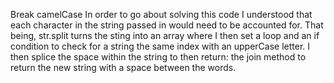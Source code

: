 Break camelCase
In order to go about solving this code I understood that each character in the string passed in would need to be accounted for. That being, str.split turns the sting into an array where I then set a loop and an if condition to check for a string the same index with an upperCase letter. I then splice the space within the string to then return: the join method to return the new string with a space between the words.


